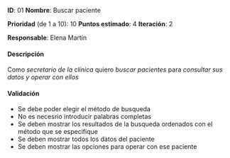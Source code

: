 **ID**: 01
**Nombre**: Buscar paciente

**Prioridad** (de 1 a 10): 10
**Puntos estimado**: 4
**Iteración**: 2

**Responsable**: Elena Martín

#### Descripción

Como *secretario de la clínica* quiero *buscar pacientes* para *consultar sus datos y operar con ellos*

#### Validación

* Se debe poder elegir el método de busqueda
* No es necesrio introducir palabras completas
* Se deben mostrar los resultados de la busqueda ordenados con el método que se especifique
* Se deben mostrar todos los datos del paciente
* Se deben mostrar las opciones para operar con ese paciente
